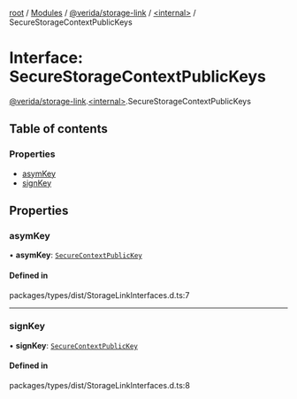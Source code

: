 [root](../README.md) / [Modules](../modules.md) / [@verida/storage-link](../modules/verida_storage_link.md) / [<internal\>](../modules/verida_storage_link._internal_.md) / SecureStorageContextPublicKeys

# Interface: SecureStorageContextPublicKeys

[@verida/storage-link](../modules/verida_storage_link.md).[<internal\>](../modules/verida_storage_link._internal_.md).SecureStorageContextPublicKeys

## Table of contents

### Properties

- [asymKey](verida_storage_link._internal_.SecureStorageContextPublicKeys.md#asymkey)
- [signKey](verida_storage_link._internal_.SecureStorageContextPublicKeys.md#signkey)

## Properties

### asymKey

• **asymKey**: [`SecureContextPublicKey`](verida_storage_link._internal_.SecureContextPublicKey.md)

#### Defined in

packages/types/dist/StorageLinkInterfaces.d.ts:7

___

### signKey

• **signKey**: [`SecureContextPublicKey`](verida_storage_link._internal_.SecureContextPublicKey.md)

#### Defined in

packages/types/dist/StorageLinkInterfaces.d.ts:8
